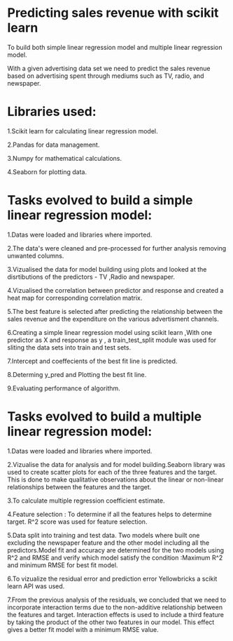 # Predicting sales revenue with scikit learn
To build both simple linear regression model and multiple linear regression model.

With a given advertising data set we need to predict the sales revenue based on advertising spent through mediums such as TV, radio, and newspaper.

# Libraries used:
1.Scikit learn for calculating linear regression model.

2.Pandas for data management.

3.Numpy for mathematical calculations.

4.Seaborn for plotting data.

# Tasks evolved to build a simple linear regression model:
1.Datas were loaded and libraries where imported.

2.The data's were cleaned and pre-processed for further analysis removing unwanted columns.

3.Vizualised the data for model building using plots and looked at the disrtibutions of the predictors - TV ,Radio and newspaper.

4.Vizualised the correlation between predictor and response and created a heat map for corresponding correlation matrix.

5.The best feature is selected after predicting the relationship between the sales revenue and the expenditure on the various advertisment channels.

6.Creating a simple linear regression model using scikit learn ,With one predictor as X and response as y , a train_test_split module was used for sliting the data sets into train and test sets.

7.Intercept and coeffecients of the best fit line is predicted.

8.Determing y_pred and Plotting the best fit line.

9.Evaluating performance of algorithm.

# Tasks evolved to build a multiple linear regression model:
1.Datas were loaded and libraries where imported.

2.Vizualise the data for analysis and for model building.Seaborn library was used to create scatter plots for each of the three features and the target. This is done to make qualitative observations about the linear or non-linear relationships between the features and the target.

3.To calculate  multiple regression coefficient estimate.

4.Feature selection : To determine if all the features helps to determine target. R^2 score was used for feature selection.

5.Data split into training and test data. Two models where built one excluding the newspaper feature and the other model including all the predictors.Model fit and accuracy are determined for the two models using R^2 and RMSE and verify which model satisfy the condition :Maximum R^2 and minimum RMSE for best fit model.

6.To vizualize the residual error and prediction error Yellowbricks a scikit learn API was used.

7.From the previous analysis of the residuals, we concluded that we need to incorporate interaction terms due to the non-additive relationship between the features and target.  Interaction effects is used to include a third feature by taking the product of the other two features in our model. This effect gives a better fit model with a minimum RMSE  value.

